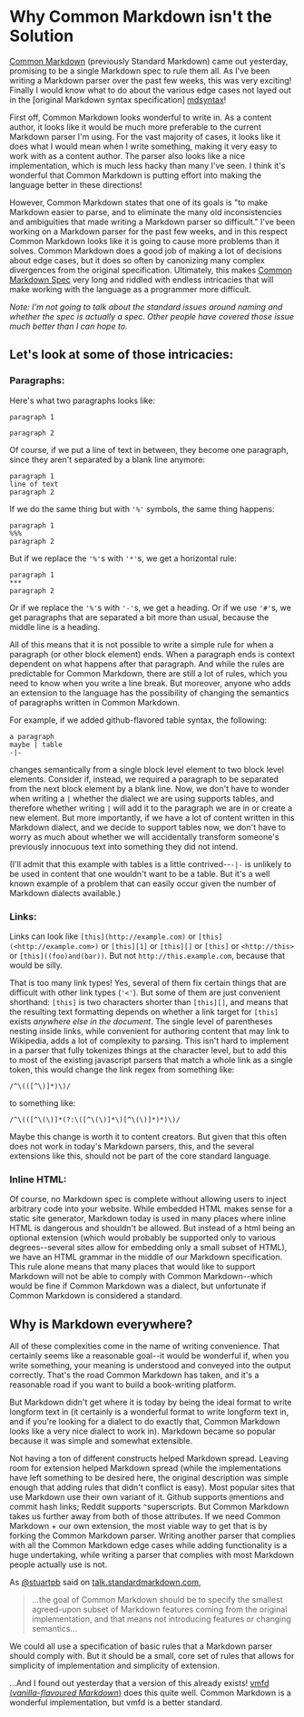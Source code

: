 Why Common Markdown isn't the Solution
========================================

[Common Markdown][stmd] (previously Standard Markdown)
came out yesterday, promising to be a
single Markdown spec to rule them all. As I've been writing a
Markdown parser over the past few weeks, this was very exciting!
Finally I would know what to do about the various edge cases
not layed out in the [original Markdown syntax specification]
[mdsyntax]!

First off, Common Markdown looks wonderful to write in. As a
content author, it looks like it would be much more preferable
to the current Markdown parser I'm using. For the vast
majority of cases, it looks like it does what I would mean
when I write something, making it very easy to work with as a
content author. The parser also looks like a nice implementation,
which is much less hacky than many I've seen. I think it's
wonderful that Common Markdown is putting effort into making
the language better in these directions!

However, Common Markdown states that one of its goals is
"to make Markdown easier to parse, and to eliminate the many
old inconsistencies and ambiguities that made writing a Markdown
parser so difficult."
I've been working on a Markdown parser for the past
few weeks, and in this respect Common Markdown looks like it
is going to cause more problems than it solves.
Common Markdown does a good job of making a lot of decisions
about edge cases, but it does so often by canonizing many
complex divergences from the original specification.
Ultimately, this makes [Common Markdown Spec][spec] very long
and riddled with endless intricacies that will make working
with the language as a programmer more difficult.

*Note: I'm not going to talk about the standard issues around
naming and whether the spec is actually a spec. Other people
have covered those issue much better than I can hope to.*

[stmd]: http://standardmarkdown.com/
[mdsyntax]: http://daringfireball.net/projects/Markdown/syntax
[spec]: http://jgm.github.io/stmd/spec.html


## Let's look at some of those intricacies:

### Paragraphs:

Here's what two paragraphs looks like:

    paragraph 1

    paragraph 2

Of course, if we put a line of text in between, they become one
paragraph, since they aren't separated by a blank line anymore:

    paragraph 1
    line of text
    paragraph 2

If we do the same thing but with `'%'` symbols, the same thing
happens:

    paragraph 1
    %%%
    paragraph 2

But if we replace the `'%'`s with `'*'`s, we get a horizontal rule:

    paragraph 1
    ***
    paragraph 2

Or if we replace the `'%'`s with `'-'`s, we get a heading.
Or if we use `'#'`s, we get paragraphs that are separated a bit more
than usual, because the middle line is a heading.

All of this means that it is not possible to write a simple rule for
when a paragraph (or other block element) ends. When a paragraph
ends is context dependent on what happens after that paragraph. And
while the rules are predictable for Common Markdown, there are
still a lot of rules, which you need to know when you write a line
break. But moreover, anyone who adds an extension to the language
has the possibility of changing the semantics of paragraphs written in
Common Markdown.

For example, if we added github-flavored table syntax, the following:

    a paragraph
    maybe | table
    -|-

changes semantically from a single block level element to two block
level elements. Consider if, instead, we required a paragraph to be
separated from the next block element by a blank line. Now, we don't
have to wonder when writing a `|` whether the dialect we are using
supports tables, and therefore whether writing `|` will add it to
the paragraph we are in or create a new element. But more importantly,
if we have a lot of content written in this Markdown dialect, and
we decide to support tables now, we don't have to worry as much about
whether we will accidentally transform someone's previously
innocuous text into something they did not intend.

(I'll admit that this example with tables is a little
contrived--`-|-` is unlikely to be used in content that one wouldn't
want to be a table. But it's a well known example of a problem that
can easily occur given the number of Markdown dialects available.)

### Links:

Links can look like
`[this](http://example.com)` or
`[this](<http://example.com>)` or
`[this][1]` or
`[this][]` or
`[this]` or
`<http://this>` or
`[this]((foo)and(bar))`.
But not `http://this.example.com`, because that would be silly.

That is too many link types!
Yes, several of them fix certain things that are difficult with
other link types (`'<'`).
But some of them are just convenient shorthand: `[this]` is
two characters shorter than `[this][]`, and means that
the resulting text formatting depends on whether a link
target for `[this]` exists *anywhere else in the document*.
The single level of parentheses nesting inside links, while
convenient for authoring content that may link to Wikipedia,
adds a lot of complexity to parsing. This isn't hard to
implement in a parser that fully tokenizes things at the
character level, but to add this to most of the existing
javascript parsers that match a whole link as a single
token, this would change the link regex from something like:

    /^\(([^\)]*)\)/

to something like:

    /^\(([^\(\)]*(?:\([^\(\)]*\)[^\(\)]*)*)\)/

Maybe this change is worth it to content creators. But given that
this often does not work in today's Markdown parsers, this,
and the several extensions like this, should not be part of the
core standard language.

### Inline HTML:

Of course, no Markdown spec is complete without allowing users
to inject arbitrary code into your website. While embedded HTML
makes sense for a static site generator, Markdown today is used
in many places where inline HTML is dangerous and shouldn't
be allowed. But instead of a html being an optional extension
(which would probably be supported only to various
degrees--several sites allow for embedding only a small subset
of HTML), we have an HTML grammar in the middle of our
Markdown specification. This rule alone means that many places
that would like to support Markdown will not be able to comply
with Common Markdown--which would be fine if Common Markdown
was a dialect, but unfortunate if Common Markdown is considered
a standard.

## Why is Markdown everywhere?

All of these complexities come in the name of writing convenience.
That certainly seems like a reasonable goal--it would be wonderful if,
when you write something, your meaning is understood and conveyed into
the output correctly. That's the road Common Markdown has taken, and
it's a reasonable road if you want to build a book-writing platform.

But Markdown didn't get where it is today by being the ideal format
to write longform text in (it certainly is a wonderful format to
write longform text in, and if you're looking for a dialect to do
exactly that, Common Markdown looks like a very nice dialect to
work in). Markdown became so popular because it was simple and
somewhat extensible.

Not having a ton of different constructs
helped Markdown spread. Leaving room for extension helped
Markdown spread (while the implementations have left something to
be desired here, the original description was simple enough that
adding rules that didn't conflict is easy). Most popular sites that
use Markdown use their own variant of it. Github supports
`@`mentions and commit hash links; Reddit supports `^`superscripts.
But Common Markdown takes us further away from both of those
attributes. If we need Common Markdown + our own extension, the
most viable way to get that is by forking the Common Markdown
parser. Writing another parser that complies with all the
Common Markdown edge cases while adding functionality is a
huge undertaking, while writing a parser that complies with
most Markdown people actually use is not.

As [@stuartpb][stuartpb] said on [talk.standardmarkdown.com][],

> ...the goal of Common Markdown should be to specify the smallest
agreed-upon subset of Markdown features coming from the original
implementation, and that means not introducing features or changing
semantics...

We could all use a specification of basic rules that a Markdown
parser should comply with. But it should be a small, core set
of rules that allows for simplicity of implementation and
simplicity of extension.

...And I found out yesterday that a version of this already exists!
[vmfd (*vanilla-flavoured Markdown*)][vmfd]
does this quite well. Common Markdown is a wonderful implementation,
but vmfd is a better standard.

[stuartpb]: http://talk.standardmarkdown.com/users/stuartpb
[talk.standardmarkdown.com]: http://talk.standardmarkdown.com/t/what-changed-in-standard-markdown/15
[vmfd]: http://www.vfmd.org/

